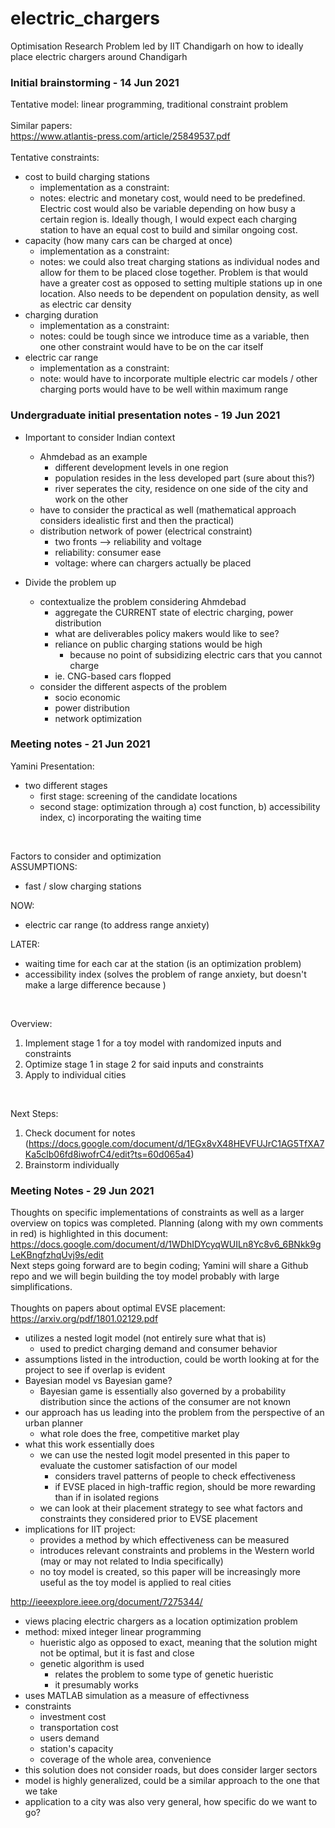 # electric_chargers
Optimisation Research Problem led by IIT Chandigarh on how to ideally place electric chargers around Chandigarh </br>

### Initial brainstorming - 14 Jun 2021 ###
Tentative model: linear programming, traditional constraint problem </br>
</br>
Similar papers: </br>
https://www.atlantis-press.com/article/25849537.pdf </br>
</br>
Tentative constraints: </br>
* cost to build charging stations
    * implementation as a constraint: 
    * notes: electric and monetary cost, would need to be predefined. Electric cost would also be variable depending on how busy a certain region is. Ideally though, I would expect each charging station to have an equal cost to build and similar ongoing cost. 
* capacity (how many cars can be charged at once)
    * implementation as a constraint:
    * notes: we could also treat charging stations as individual nodes and allow for them to be placed close together. Problem is that would have a greater cost as opposed to setting multiple stations up in one location. Also needs to be dependent on population density, as well as electric car density
* charging duration
    * implementation as a constraint:
    * notes: could be tough since we introduce time as a variable, then one other constraint would have to be on the car itself
* electric car range
    * implementation as a constraint:
    * note: would have to incorporate multiple electric car models / other charging ports would have to be well within maximum range

### Undergraduate initial presentation notes - 19 Jun 2021 ###
* Important to consider Indian context
    * Ahmdebad as an example 
        * different development levels in one region
        * population resides in the less developed part (sure about this?)
        * river seperates the city, residence on one side of the city and work on the other
    * have to consider the practical as well (mathematical approach considers idealistic first and then the practical)
    * distribution network of power (electrical constraint)
        * two fronts --> reliability and voltage
        * reliability: consumer ease
        * voltage: where can chargers actually be placed

* Divide the problem up
    * contextualize the problem considering Ahmdebad
        * aggregate the CURRENT state of electric charging, power distribution
        * what are deliverables policy makers would like to see?
        * reliance on public charging stations would be high
            * because no point of subsidizing electric cars that you cannot charge
        * ie. CNG-based cars flopped
    * consider the different aspects of the problem
        * socio economic 
        * power distribution
        * network optimization

### Meeting notes - 21 Jun 2021 ###
Yamini Presentation: 
* two different stages 
    * first stage: screening of the candidate locations
    * second stage: optimization through a) cost function, b) accessibility index, c) incorporating the waiting time
</br>

Factors to consider and optimization </br>
ASSUMPTIONS: 
* fast / slow charging stations

NOW:
* electric car range (to address range anxiety)

LATER:
* waiting time for each car at the station (is an optimization problem)
* accessibility index (solves the problem of range anxiety, but doesn't make a large difference because )
</br>

Overview: 
1. Implement stage 1 for a toy model with randomized inputs and constraints
2. Optimize stage 1 in stage 2 for said inputs and constraints
3. Apply to individual cities
</br>

Next Steps:
1. Check document for notes (https://docs.google.com/document/d/1EGx8vX48HEVFUJrC1AG5TfXA7Ka5clb06fd8iwofrC4/edit?ts=60d065a4)
2. Brainstorm individually

### Meeting Notes - 29 Jun 2021 ###
Thoughts on specific implementations of constraints as well as a larger overview on topics was completed. Planning (along with my own comments in red) is highlighted in this document: https://docs.google.com/document/d/1WDhIDYcyqWUILn8Yc8v6_6BNkk9gLeKBngfzhqUvj9s/edit </br>
Next steps going forward are to begin coding; Yamini will share a Github repo and we will begin building the toy model probably with large simplifications. </br>
</br>
Thoughts on papers about optimal EVSE placement: </br>
https://arxiv.org/pdf/1801.02129.pdf
* utilizes a nested logit model (not entirely sure what that is)
    * used to predict charging demand and consumer behavior
* assumptions listed in the introduction, could be worth looking at for the project to see if overlap is evident
* Bayesian model vs Bayesian game?
    * Bayesian game is essentially also governed by a probability distribution since the actions of the consumer are not known
* our approach has us leading into the problem from the perspective of an urban planner
    * what role does the free, competitive market play
* what this work essentially does
    * we can use the nested logit model presented in this paper to evaluate the customer satisfaction of our model
        * considers travel patterns of people to check effectiveness
        * if EVSE placed in high-traffic region, should be more rewarding than if in isolated regions
    * we can look at their placement strategy to see what factors and constraints they considered prior to EVSE placement
* implications for IIT project:
    * provides a method by which effectiveness can be measured
    * introduces relevant constraints and problems in the Western world (may or may not related to India specifically)
    * no toy model is created, so this paper will be increasingly more useful as the toy model is applied to real cities

http://ieeexplore.ieee.org/document/7275344/
* views placing electric chargers as a location optimization problem
* method: mixed integer linear programming
    * hueristic algo as opposed to exact, meaning that the solution might not be optimal, but it is fast and close
    * genetic algorithm is used
        * relates the problem to some type of genetic hueristic
        * it presumably works
* uses MATLAB simulation as a measure of effectivness
* constraints
    * investment cost
    * transportation cost
    * users demand
    * station's capacity
    * coverage of the whole area, convenience
* this solution does not consider roads, but does consider larger sectors
* model is highly generalized, could be a similar approach to the one that we take
* application to a city was also very general, how specific do we want to go?
